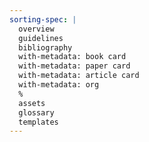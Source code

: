 ```yaml
---
sorting-spec: |
  overview
  guidelines
  bibliography
  with-metadata: book card
  with-metadata: paper card
  with-metadata: article card
  with-metadata: org
  %
  assets
  glossary
  templates
---
```

